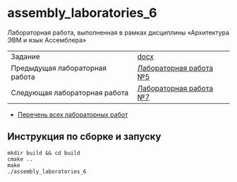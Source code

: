 # assembly_laboratories_6

Лабораторная работа, выполненная в рамках дисциплины «Архитектура ЭВМ и язык Ассемблера»

| | |
|-|-|
| Задание | [docx](https://github.com/BFI-2202/assembly_laboratories/blob/main/semester_01/laboratory_6.docx) |
| Предыдущая лабораторная работа | [Лабораторная работа №5](https://github.com/PatriotRossii/assembly_laboratories_5) |
| Следующая лабораторная работа | [Лабораторная работа №7](https://github.com/PatriotRossii/assembly_laboratories_7) |

* [Перечень всех лабораторных работ](https://github.com/BFI-2202/assembly_laboratories)

## Инструкция по сборке и запуску

```
mkdir build && cd build
cmake ..
make
./assembly_laboratories_6
```

